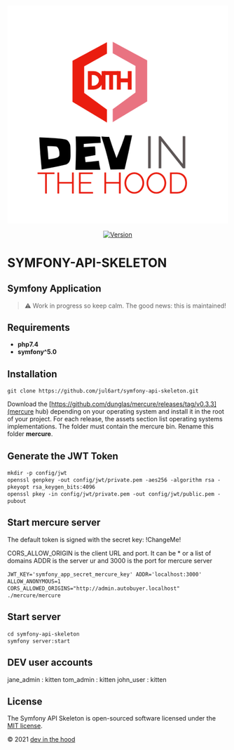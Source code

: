 <p align="center">
    <a href="https://devinthehood.com"><img src="https://github.com/jul6art/symfony-skeleton/blob/master/assets/img/devinthehood.png?raw=true" alt="logo dev in the hood"></a>
</p>

<p align="center">
    <a href="https://github.com/devinthehood/jul6art/symfony-api-skeleton" target="_blank"><img src="https://img.shields.io/static/v1?label=stable&message=v1+coming+soon&color=orange" alt="Version"></a>
</p>

SYMFONY-API-SKELETON
====================
Symfony Application
-------------------

> :warning: Work in progress so keep calm. The good news: this is maintained!

Requirements
------------

* **php7.4**
* **symfony^5.0** 

Installation
------------

```console
git clone https://github.com/jul6art/symfony-api-skeleton.git
```

Download the [https://github.com/dunglas/mercure/releases/tag/v0.3.3](mercure hub) depending on your operating system and install it in the root of your project. 
For each release, the assets section list operating systems implementations. The folder must contain the mercure bin. Rename this folder **mercure**.

Generate the JWT Token
----------------------

```console
mkdir -p config/jwt
openssl genpkey -out config/jwt/private.pem -aes256 -algorithm rsa -pkeyopt rsa_keygen_bits:4096
openssl pkey -in config/jwt/private.pem -out config/jwt/public.pem -pubout
```

Start mercure server
--------------------

The default token is signed with the secret key: !ChangeMe!

CORS_ALLOW_ORIGIN is the client URL and port. It can be * or a list of domains
ADDR is the server ur and 3000 is the port for mercure server

```console
JWT_KEY='symfony_app_secret_mercure_key' ADDR='localhost:3000' ALLOW_ANONYMOUS=1 CORS_ALLOWED_ORIGINS="http://admin.autobuyer.localhost" ./mercure/mercure
```

Start server
------------

```console
cd symfony-api-skeleton
symfony server:start
```

DEV user accounts
-----------------

jane_admin : kitten
tom_admin : kitten
john_user : kitten

License
-------

The Symfony API Skeleton is open-sourced software licensed under the [MIT license](https://opensource.org/licenses/MIT).

&copy; 2021 [dev in the hood](https://devinthehood.com)

